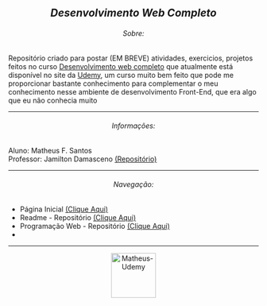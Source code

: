 <section align="center">
  <h1><em>Desenvolvimento Web Completo</em></h1>
</section>

<section>
  <h6 align="center">Sobre:</h6>
  <p>Repositório criado para postar (EM BREVE) atividades, exercicios, projetos feitos no curso <a href="https://www.udemy.com/course/web-completo/" target="_blank">Desenvolvimento web completo</a> que atualmente está disponível no site da <a href="https://www.udemy.com/" target="_blank">Udemy</a>, um curso muito bem feito que pode me proporcionar bastante conhecimento para complementar o meu conhecimento nesse ambiente de desenvolvimento Front-End, que era algo que eu não conhecia muito</p>
</section>

<hr>

<section>
  <h6 align="center">Informações:</h6>
  <p>
    Aluno: Matheus F. Santos<br>
    Professor: Jamilton Damasceno <a href="https://jamiltondamasceno.com.br/" target="_blank">(Repositório)</a>
  </p>
</section>

<hr>

<section>
  <h6 align="center">Navegação:</h6>
  <nav>
    <ul>
      <li>Página Inicial <a href="https://github.com/Matheus-FSantos" target="_blank">(Clique Aqui)</a></li>
      <li>Readme - Repositório <a href="https://github.com/Matheus-FSantos/Matheus-FSantos" target="_blank">(Clique Aqui)</a></li>
      <li>Programação Web - Repositório <a href="https://github.com/Matheus-FSantos/SENAC-PWA107-1142496616-Matheus" target="_blank">(Clique Aqui)</a></li>
      <li></li>
    </ul>
  </nav>
<section> 

<hr>

<section align="center">
  <a href="https://www.udemy.com/" target="_blank">
    <img alt="Matheus-Udemy" height="auto" width="90" src="https://logosmarcas.net/wp-content/uploads/2021/11/Udemy-Logo.png">
  </a>
</section>
